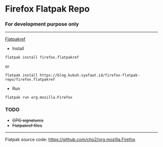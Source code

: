 # Firefox Flatpak Repo
### For development purpose only
---

[Flatpakref](https://raw.githubusercontent.com/cho2/firefox-flatpak-repo/master/firefox.flatpakref)

* Install
```
flatpak install firefox.flatpakref
```
or
```
flatpak install https://blog.kukuh.syafaat.id/firefox-flatpak-repo/firefox.flatpakref
```

* Run
```
flatpak run org.mozilla.Firefox
```

### TODO
* ~~GPG signatures~~
* ~~Flatpakref files~~

---
Flatpak source code: https://github.com/cho2/org.mozilla.Firefox

